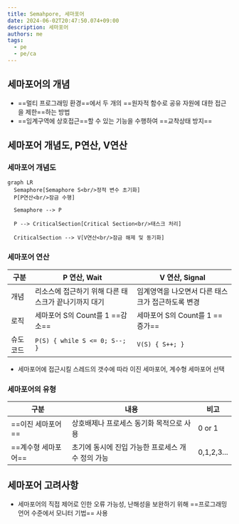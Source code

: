```yaml
---
title: Semahpore, 세마포어
date: 2024-06-02T20:47:50.074+09:00
description: 세마포어
authors: me
tags:
  - pe
  - pe/ca
---
```


## 세마포어의 개념

- ==멀티 프로그래밍 환경==에서 두 개의 ==원자적 함수로 공유 자원에 대한 접근을 제한==하는 방법
- ==임계구역에 상호접근==할 수 있는 기능을 수행하여 ==교착상태 방지==

## 세마포어 개념도, P연산, V연산

### 세마포어 개념도

```mermaid
graph LR
  Semaphore[Semaphore S<br/>정적 변수 초기화]
  P[P연산<br/>잠금 수행]

  Semaphore --> P

  P --> CriticalSection[Critical Section<br/>태스크 처리]

  CriticalSection --> V[V연산<br/>잠금 해제 및 동기화]
```

### 세마포어 연산

| 구분 | P 연산, Wait | V 연산, Signal |
| --- | --- | --- |
| 개념 | 리소스에 접근하기 위해 다른 태스크가 끝나기까지 대기 | 임계영역을 나오면서 다른 태스크가 접근하도록 변경 |
| 로직 | 세마포어 S의 Count를 1 ==감소== | 세마포어 S의 Count를 1 ==증가==  |
| 슈도코드 | `P(S) { while S <= 0; S--; }` | `V(S) { S++; }` |

- 세마포어에 접근시킬 스레드의 갯수에 따라 이진 세마포어, 계수형 세마포어 선택

### 세마포어의 유형

| 구분 | 내용 | 비고 |
| --- | --- | --- |
| ==이진 세마포어== | 상호배제나 프로세스 동기화 목적으로 사용 | 0 or 1 |
| ==계수형 세마포어== | 초기에 동시에 진입 가능한 프로세스 개수 정의 가능 | 0,1,2,3... |

## 세마포어 고려사항

- 세마포어의 직접 제어로 인한 오류 가능성, 난해성을 보완하기 위해 ==프로그래밍 언어 수준에서 모니터 기법== 사용
